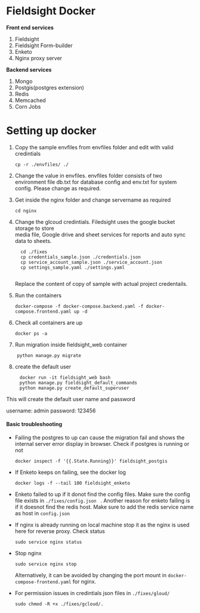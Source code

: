 Fieldsight Docker 
=======================


**Front end services**

 1. Fieldsight
 2. Fieldsight Form-builder
 3. Enketo 
 4. Nginx proxy server

**Backend services**

 1. Mongo
 2. Postgis(postgres extension)
 3. Redis
 4. Memcached
 5. Corn Jobs
 


Setting up docker
==================

1. Copy the sample envfiles from envfiles folder and edit with valid credintials

	``` cp -r ./envfiles/ ./ ```

2. Change the value in envfiles. envfiles folder consists of two environment file db.txt for database config and env.txt for system config. Please change as required.

3. Get inside the nginx folder and change servername as required

   ``` cd nginx ```
   
4. Change the glcoud credintials. Filedsight uses the google bucket storage to store  
  media file, Google drive and sheet services for reports and auto sync data to sheets.

   ```
     cd ./fixes
     cp credentials_sample.json ./credentials.json
     cp service_account_sample.json ./service_account.json
     cp settings_sample.yaml ./settings.yaml
     
   ```
   Replace the content of copy of sample with actual project credentails.

5. Run the containers

   ``` docker-compose -f docker-compose.backend.yaml -f docker-compose.frontend.yaml up -d ```

6. Check all containers are up

   ``` docker ps -a ``` 
   
7. Run migration inside fieldsight_web container

  ``` docker run -it fieldsight_web bash 
      python manage.py migrate
  ```
8. create the default user

 ```
      docker run -it fieldsight_web bash 
      python manage.py fieldsight_default_commands
      python manage.py create_default_superuser
```
This will create the default user name and password

  username: admin
  password: 123456

#### Basic troubleshooting

- Failing the postgres to up can cause the migration fail and shows the internal 
  server error display in browser. Check if postgres is running or not

  ``` docker inspect -f '{{.State.Running}}' fieldsight_postgis ```

- If Enketo keeps on failing, see the docker log

  ``` docker logs -f --tail 100 fieldsight_enketo ```

- Enketo failed to up if it donot find the config files. Make sure the config file 
  exists in ```./fixes/config.json ``` . Another reason for enketo failing is if it doesnot find the redis host. Make sure to add the redis service name as host in ```config.json```

- If nginx is already running on local machine stop it as the nginx is used here for 
  reverse proxy. Check status

  ``` sudo service nginx status ```

- Stop nginx 

  ``` sudo service nginx stop ```

  Alternatively, it can be avoided by changing the port mount in 
  ``` docker-compose-frontend.yaml ``` for nginx.

- For permission issues in credintials json files in ``` ./fixes/gloud/ ```

  ``` sudo chmod -R +x ./fixes/gcloud/. ```




